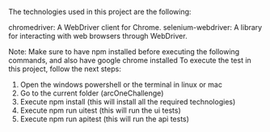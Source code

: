 The technologies used in this project are the following:

chromedriver: A WebDriver client for Chrome.
selenium-webdriver: A library for interacting with web browsers through WebDriver.

Note: Make sure to have npm installed before executing the following commands, and also have google chrome installed
To execute the test in this project, follow the next steps:

1. Open the windows powershell or the terminal in linux or mac
2. Go to the current folder (arcOneChallenge)
3. Execute npm install (this will install all the required technologies)
4. Execute npm run uitest (this will run the ui tests)
5. Execute npm run apitest (this will run the api tests)